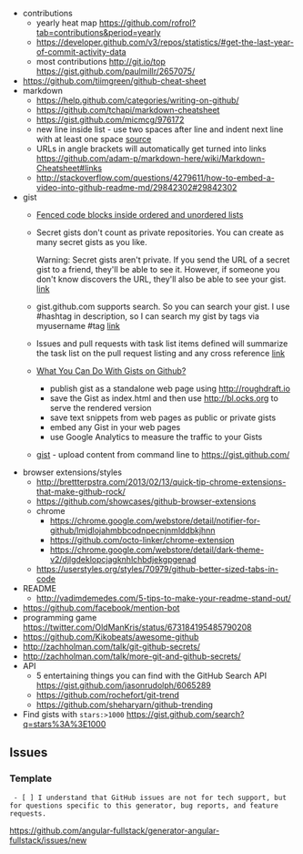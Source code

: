 - contributions
  - yearly heat map https://github.com/rofrol?tab=contributions&period=yearly
  - https://developer.github.com/v3/repos/statistics/#get-the-last-year-of-commit-activity-data
  - most contributions http://git.io/top https://gist.github.com/paulmillr/2657075/
- https://github.com/tiimgreen/github-cheat-sheet
- markdown
  - https://help.github.com/categories/writing-on-github/
  - https://github.com/tchapi/markdown-cheatsheet
  - https://gist.github.com/micmcg/976172
  - new line inside list - use two spaces after line and indent next line with at least one space [source](https://github.com/adam-p/markdown-here/wiki/Markdown-Cheatsheet#lists)
  - URLs in angle brackets will automatically get turned into links https://github.com/adam-p/markdown-here/wiki/Markdown-Cheatsheet#links
  - http://stackoverflow.com/questions/4279611/how-to-embed-a-video-into-github-readme-md/29842302#29842302
- gist
    - [Fenced code blocks inside ordered and unordered lists](https://gist.github.com/clintel/1155906)
    - Secret gists don't count as private repositories. You can create as many secret gists as you like.

      Warning: Secret gists aren't private. If you send the URL of a secret gist to a friend, they'll be able to see it. However, if someone you don't know discovers the URL, they'll also be able to see your gist. [link](https://help.github.com/articles/about-gists/)
    - gist.github.com supports search. So you can search your gist. I use #hashtag in description, so I can search my gist by tags via myusername #tag [link](http://stackoverflow.com/questions/2082723/how-do-you-manage-your-gists-on-github/5537451#5537451)
    - Issues and pull requests with task list items defined will summarize the task list on the pull request listing and any cross reference [link](https://github.com/blog/1375%0A-task-lists-in-gfm-issues-pulls-comments)
    - [What You Can Do With Gists on Github?](http://www.labnol.org/internet/github-gist-tutorial/28499/)
      - publish gist as a standalone web page using http://roughdraft.io
      - save the Gist as index.html and then use http://bl.ocks.org to serve the rendered version
      - save text snippets from web pages as public or private gists
      - embed any Gist in your web pages
      - use Google Analytics to measure the traffic to your Gists
    - [gist](https://github.com/defunkt/gist) - upload content from command line to https://gist.github.com/
- browser extensions/styles
  - http://brettterpstra.com/2013/02/13/quick-tip-chrome-extensions-that-make-github-rock/
  - https://github.com/showcases/github-browser-extensions
  - chrome
    - https://chrome.google.com/webstore/detail/notifier-for-github/lmjdlojahmbbcodnpecnjnmlddbkjhnn
    - https://github.com/octo-linker/chrome-extension
    - https://chrome.google.com/webstore/detail/dark-theme-v2/djlgdeklopcjagknhlchbdjekgpgenad
  - https://userstyles.org/styles/70979/github-better-sized-tabs-in-code
- README
  - http://vadimdemedes.com/5-tips-to-make-your-readme-stand-out/
- https://github.com/facebook/mention-bot
- programming game https://twitter.com/OldManKris/status/673184195485790208
- https://github.com/Kikobeats/awesome-github
- http://zachholman.com/talk/git-github-secrets/
- http://zachholman.com/talk/more-git-and-github-secrets/
- API
  - 5 entertaining things you can find with the GitHub Search API https://gist.github.com/jasonrudolph/6065289
  - https://github.com/rochefort/git-trend
  - https://github.com/sheharyarn/github-trending
- Find gists with `stars:>1000` https://gist.github.com/search?q=stars%3A%3E1000

## Issues

### Template

` - [ ] I understand that GitHub issues are not for tech support, but for questions specific to this generator, bug reports, and feature requests.`

https://github.com/angular-fullstack/generator-angular-fullstack/issues/new
